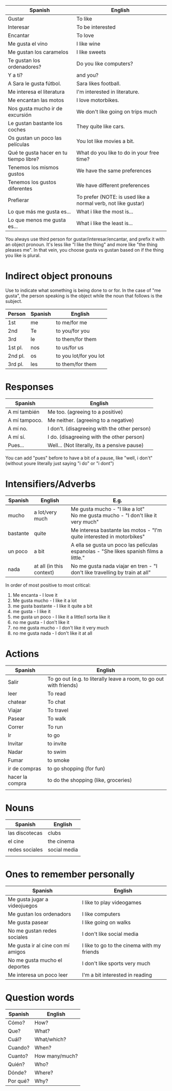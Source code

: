 
| Spanish                                | English                                                       |
| -------------------------------------- | ------------------------------------------------------------- |
| Gustar                                 | To like                                                       |
| Interesar                              | To be interested                                              |
| Encantar                               | To love                                                       |
| Me gusta el vino                       | I like wine                                                   |
| Me gustan los caramelos                | I like sweets                                                 |
| Te gustan los ordenadores?             | Do you like computers?                                        |
| Y a ti?                                | and you?                                                      |
| A Sara le gusta fútbol.                | Sara likes football.                                          |
| Me interesa el literatura              | I'm interested in literature.                                 |
| Me encantan las motos                  | I love motorbikes.                                            |
| Nos gusta mucho ir de excursión        | We don't like going on trips much                             |
| Le gustan bastante los coches          | They quite like cars.                                         |
| Os gustan un poco las películas        | You lot like movies a bit.                                    |
| Qué te gusta hacer en tu tiempo libre? | What do you like to do in your free time?                     |
| Tenemos los mismos gustos              | We have the same preferences                                  |
| Tenemos los gustos diferentes          | We have different preferences                                 |
| Prefierar                              | To prefer (NOTE: is used like a normal verb, not like gustar) |
| Lo que más me gusta es...              | What i like the most is...                                    |
| Lo que menos me gusta es...            | What i like the least is...                                   |

You always use third person for gustar/interesar/encantar, and prefix it with an object pronoun. It's less like "I like the thing" and more like "the thing pleases me". In that vein, you choose gusta vs gustan based on if the thing you like is plural.

# Indirect object pronouns
Use to indicate what something is being done to or for. In the case of "me gusta", the person speaking is the object while the noun that follows is the subject.

| Person  | Spanish | English                |
| ------- | ------- | ---------------------- |
| 1st     | me      | to me/for me           |
| 2nd     | Te      | to you/for you         |
| 3rd     | le      | to them/for them       |
| 1st pl. | nos     | to us/for us           |
| 2nd pl. | os      | to you lot/for you lot |
| 3rd pl. | les     | to them/for them       |
# Responses
| Spanish       | English                                      |
| ------------- | -------------------------------------------- |
| A mí también  | Me too. (agreeing to a positive)             |
| A mí tampoco. | Me neither. (agreeing to a negative)         |
| A mí no.      | I don't. (disagreeing with the other person) |
| A mí sí.      | I do. (disagreeing with the other person)    |
| Pues...       | Well... (Not literally, its a pensive pause) |
You can add "pues" before to have a bit of a pause, like "well, i don't" (without youre literally just saying "i do" or "i dont")
# Intensifiers/Adverbs

| Spanish  | English                  | E.g.                                                                                  |
| -------- | ------------------------ | ------------------------------------------------------------------------------------- |
| mucho    | a lot/very much          | Me gusta mucho - "I like a lot"<br>No me gusta mucho - "I don't like it very much"    |
| bastante | quite                    | Me interesa bastante las motos - "I'm quite interested in motorbikes"                 |
| un poco  | a bit                    | A ella se gusta un poco las películas espanolas - "She likes spanish films a little." |
| nada     | at all (in this context) | No me gusta nada viajar en tren - "I don't like travelling by train at all"           |
In order of most positive to most critical:
1. Me encanta - I love it
2. Me gusta mucho - I like it a lot
3. me gusta bastante - I like it quite a bit
4. me gusta - I like it
5. me gusta un poco - I like it a little/I sorta like it
6. no me gusta - I don't like it
7. no me gusta mucho - I don't like it very much
8. no me gusta nada - I don't like it at all
# Actions

| Spanish         | English                                                            |
| --------------- | ------------------------------------------------------------------ |
| Salir           | To go out (e.g. to literally leave a room, to go out with friends) |
| leer            | To read                                                            |
| chatear         | To chat                                                            |
| Viajar          | To travel                                                          |
| Pasear          | To walk                                                            |
| Correr          | To run                                                             |
| Ir              | to go                                                              |
| Invitar         | to invite                                                          |
| Nadar           | to swim                                                            |
| Fumar           | to smoke                                                           |
| ir de compras   | to go shopping (for fun)                                           |
| hacer la compra | to do the shopping (like, groceries)                               |
|                 |                                                                    |

# Nouns

| Spanish        | English      |
| -------------- | ------------ |
| las discotecas | clubs        |
| el cine        | the cinema   |
| redes sociales | social media |
|                |              |

# Ones to remember personally

| Spanish                           | English                                    |
| --------------------------------- | ------------------------------------------ |
| Me gusta jugar a videojuegos      | I like to play videogames                  |
| Me gustan los ordenadors          | I like computers                           |
| Me gusta pasear                   | I like going on walks                      |
| No me gustan redes sociales       | I don't like social media                  |
| Me gusta ir al cine con mí amigos | I like to go to the cinema with my friends |
| No me gusta mucho el deportes     | I don't like sports very much              |
| Me interesa un poco leer          | I'm a bit interested in reading            |

# Question words

| Spanish  | English        |
| -------- | -------------- |
| Cómo?    | How?           |
| Que?     | What?          |
| Cuál?    | What/which?    |
| Cuando?  | When?          |
| Cuanto?  | How many/much? |
| Quién?   | Who?           |
| Dónde?   | Where?         |
| Por qué? | Why?           |
